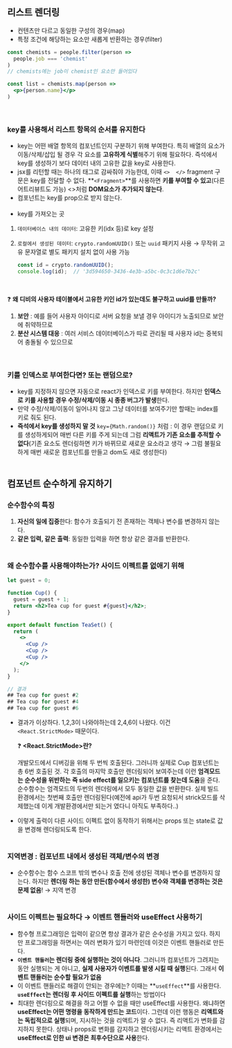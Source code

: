 ## 리스트 렌더링

- 컨텐츠만 다르고 동일한 구성의 경우(map)
- 특정 조건에 해당하는 요소만 새롭게 반환하는 경우(filter)

```jsx
const chemists = people.filter(person => 
  people.job === 'chemist'
)
// chemists에는 job이 chemist인 요소만 들어있다

const list = chemists.map(person => 
  <p>{person.name}</p>
)
```
  <br>
  
### key를 사용해서 리스트 항목의 순서를 유지한다

- key는 어떤 배열 항목의 컴포넌트인지 구분하기 위해 부여한다. 특히 배열의 요소가 이동/삭제/삽입 될 경우 각 요소를 **고유하게 식별**해주기 위해 필요하다. 즉석에서 key를 생성하기 보다 데이터 내의 고유한 값을 key로 사용한다.
- jsx를 리턴할 때는 하나의 태그로 감싸줘야 가능한데, 이때 `<>  </>` fragment 구문은 key를 전달할 수 없다. **`<Fragment>`**를 사용하면 **키를 부여할 수 있고**(다른 어트리뷰트도 가능) <>처럼  **DOM요소가 추가되지 않는다**.
- 컴포넌트는 key를 prop으로 받지 않는다.
  <br>  <br>
- key를 가져오는 곳
1. `데이터베이스 내의 데이터`: 고유한 키(idx 등)로 key 설정
2. `로컬에서 생성된 데이터`: `crypto.randomUUID()` 또는 `uuid` 패키지 사용 → 무작위 고유 문자열로 별도 패키지 설치 없이 사용 가능
    
    ```jsx
    const id = crypto.randomUUID();
    console.log(id);  // '3d594650-3436-4e3b-a5bc-0c3c1d6e7b2c'
    ```
    
  <br>

❓ **왜 디비의 사용자 테이블에서 고유한 키인 id가 있는데도 불구하고 uuid를 만들까?**

1. **보안** : 예를 들어 사용자 아이디로 서버 요청을 보낼 경우 아이디가 노출되므로 보안에 취약하므로
2. **분산 시스템 대응** : 여러 서비스 데이터베이스가 따로 관리될 때 사용자 id는 중복되어 충돌될 수 있으므로

  <br>
  
### 키를 인덱스로 부여한다면? 또는 랜덤으로?

- key를 지정하지 않으면 자동으로 react가 인덱스로 키를 부여한다. 하지만 **인덱스로 키를 사용할 경우 수정/삭제/이동 시 종종 버그가 발생**한다.
- 만약 수정/삭제/이동이 일어나지 않고 그냥 데이터를 보여주기만 할때는 index를 키로 줘도 된다.
- **즉석에서 key를 생성하지 말 것** `key={Math.random()}` 처럼 : 이 경우 랜덤으로 키를 생성하게되어 매번 다른 키를 주게 되는데 그럼 **리액트가 기존 요소를 추적할 수 없다**(기존 요소도 렌더링하면 키가 바뀌므로 새로운 요소라고 생각 → 그럼 불필요하게 매번 새로운 컴포넌트를 만들고 dom도 새로 생성한다)
  <br>  <br>
## 컴포넌트 순수하게 유지하기

### 순수함수의 특징

1. **자신의 일에 집중**한다: 함수가 호출되기 전 존재하는 객체나 변수를 변경하지 않는다.
2. **같은 입력, 같은 출력**: 동일한 입력을 하면 항상 같은 결과를 반환한다.
  <br>  <br>
### 왜 순수함수를 사용해야하는가? 사이드 이펙트를 없애기 위해

```jsx
let guest = 0;

function Cup() {
  guest = guest + 1;
  return <h2>Tea cup for guest #{guest}</h2>;
}

export default function TeaSet() {
  return (
    <>
      <Cup />
      <Cup />
      <Cup />
    </>
  );
}

// 결과
## Tea cup for guest #2
## Tea cup for guest #4
## Tea cup for guest #6
```

- 결과가 이상하다. 1,2,3이 나와야하는데 2,4,6이 나왔다. 이건 `<React.StrictMode>` 때문이다.
    

    ❓ **<React.StrictMode>란?**
    
    개발모드에서 디버깅을 위해 두 번씩 호출된다. 그러니까 실제로 Cup 컴포넌트는 총 6번 호출된 것. 각 호출의 마지막 호출만 렌더링되어 보여주는데 이런 **엄격모드는 순수성을 위반하는 즉 side effect를 일으키는 컴포넌트를 찾는데 도움**을 준다. 순수함수는 엄격모드의 두번의 렌더링에서 모두 동일한 값을 반환한다. 실제 빌드 환경에서는 첫번째 호출만 렌더링된다(예전에 api가 두번 요청되서 strick모드를 삭제했는데 이게 개발환경에서만 되는거 였다니 아직도 부족하다..)
    

    
- 이렇게 출력이 다른 사이드 이펙트 없이 동작하기 위해서는 props 또는 state로 값을 변경해 렌더링되도록 한다.
  <br>  <br>
### 지역변경 : 컴포넌트 내에서 생성된 객체/변수의 변경

- 순수함수는 함수 스코프 밖의 변수나 호출 전에 생성된 객체나 변수를 변경하지 않는다. 하지만 **렌더링 하는 동안 만든(함수에서 생성한) 변수와 객체를 변경하는 것은 문제 없음**! →  지역 변경
  <br>  <br>
### 사이드 이펙트는  필요하다 → 이벤트 핸들러와 useEffect 사용하기

- 함수형 프로그래밍은 입력이 같으면 항상 결과가 같은 순수성을 가지고 있다. 하지만 프로그래밍을 하면서는 여러 변화가 있기 마련인데 이것은 이벤트 핸들러로 만든다.
- **`이벤트 핸들러`는 렌더링 중에 실행하는 것이 아니다**. 그러니까 컴포넌트가 그려지는 동안 실행되는 게 아니고, **실제 사용자가 이벤트를 발생 시킬 때 실행**된다. 그래서 **이벤트 핸들러는 순수할 필요가 없음**
- 이 이벤트 핸들러로 해결이 안되는 경우에는? 이때는 **`useEffect`**를 사용한다. **`useEffect`는 렌더링 후 사이드 이펙트를 실행**하는 방법이다
- 최대한 렌더링으로 해결을 하고 어쩔 수 없을 때만 useEffect를 사용한다. 왜냐하면 **useEffect는 어떤 명령을 동작하게 만드는 코드**이다. 그런데 이런 행동은 **리액트와는 독립적으로 실행**되며, 지시하는 것을 리액트가 알 수 없다. 즉 리액트가 변화를 감지하지 못한다. 상태나 props로 변화를 감지하고 렌더링시키는 리액트 환경에서는 **useEffect로 인한 ui 변경은 최후수단으로 사용**한다.
